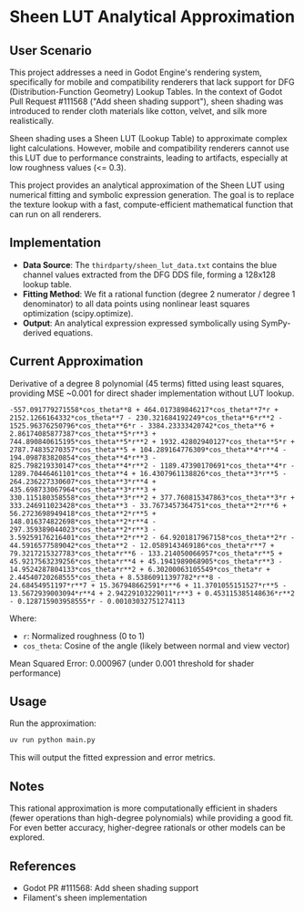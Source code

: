 # Sheen LUT Analytical Approximation

## User Scenario

This project addresses a need in Godot Engine's rendering system, specifically for mobile and compatibility renderers that lack support for DFG (Distribution-Function Geometry) Lookup Tables. In the context of Godot Pull Request #111568 ("Add sheen shading support"), sheen shading was introduced to render cloth materials like cotton, velvet, and silk more realistically.

Sheen shading uses a Sheen LUT (Lookup Table) to approximate complex light calculations. However, mobile and compatibility renderers cannot use this LUT due to performance constraints, leading to artifacts, especially at low roughness values (<= 0.3).

This project provides an analytical approximation of the Sheen LUT using numerical fitting and symbolic expression generation. The goal is to replace the texture lookup with a fast, compute-efficient mathematical function that can run on all renderers.

## Implementation

- **Data Source**: The `thirdparty/sheen_lut_data.txt` contains the blue channel values extracted from the DFG DDS file, forming a 128x128 lookup table.
- **Fitting Method**: We fit a rational function (degree 2 numerator / degree 1 denominator) to all data points using nonlinear least squares optimization (scipy.optimize).
- **Output**: An analytical expression expressed symbolically using SymPy-derived equations.

## Current Approximation

Derivative of a degree 8 polynomial (45 terms) fitted using least squares, providing MSE ~0.001 for direct shader implementation without LUT lookup.

```
-557.091779271558*cos_theta**8 + 464.017389846217*cos_theta**7*r + 2152.1266164332*cos_theta**7 - 230.321684192249*cos_theta**6*r**2 - 1525.96376250796*cos_theta**6*r - 3384.23333420742*cos_theta**6 + 2.86174085877387*cos_theta**5*r**3 + 744.890840615195*cos_theta**5*r**2 + 1932.42802940127*cos_theta**5*r + 2787.74835270357*cos_theta**5 + 104.289164776309*cos_theta**4*r**4 - 194.098783820854*cos_theta**4*r**3 - 825.798219330147*cos_theta**4*r**2 - 1189.47390170691*cos_theta**4*r - 1289.70446461101*cos_theta**4 + 16.4307961138826*cos_theta**3*r**5 - 264.236227330607*cos_theta**3*r**4 + 435.698733067964*cos_theta**3*r**3 + 330.115180358558*cos_theta**3*r**2 + 377.760815347863*cos_theta**3*r + 333.246911023428*cos_theta**3 - 33.7673457364751*cos_theta**2*r**6 + 56.2723698949418*cos_theta**2*r**5 + 148.016374822698*cos_theta**2*r**4 - 297.359389044023*cos_theta**2*r**3 - 3.59259176216401*cos_theta**2*r**2 - 64.9201817967158*cos_theta**2*r - 44.5916577589042*cos_theta**2 - 12.0589143469186*cos_theta*r**7 + 79.3217215327783*cos_theta*r**6 - 133.214050066957*cos_theta*r**5 + 45.9217563239256*cos_theta*r**4 + 45.1941989068905*cos_theta*r**3 - 14.9524287804133*cos_theta*r**2 + 6.30200063105549*cos_theta*r + 2.44540720268555*cos_theta + 8.53860911397782*r**8 - 24.68454951197*r**7 + 15.367948662591*r**6 + 11.3701055151527*r**5 - 13.5672939003094*r**4 + 2.94229103229011*r**3 + 0.453115385148636*r**2 - 0.128715903958555*r - 0.00103032751274113
```

Where:
- `r`: Normalized roughness (0 to 1)
- `cos_theta`: Cosine of the angle (likely between normal and view vector)

Mean Squared Error: 0.000967 (under 0.001 threshold for shader performance)

## Usage

Run the approximation:

```bash
uv run python main.py
```

This will output the fitted expression and error metrics.

## Notes

This rational approximation is more computationally efficient in shaders (fewer operations than high-degree polynomials) while providing a good fit. For even better accuracy, higher-degree rationals or other models can be explored.

## References

- Godot PR #111568: Add sheen shading support
- Filament's sheen implementation
